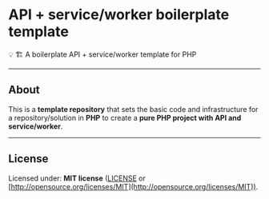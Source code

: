 # API + service/worker boilerplate template

💡 🏗️ A boilerplate API + service/worker template for PHP

---

## About

This is a **template repository** that sets the basic code and infrastructure for a repository/solution in **PHP** to create a **pure PHP project with API and service/worker**.

---

## License

Licensed under: **MIT license** ([LICENSE](https://github.com/guibranco/api-service-boilerplate-php/blob/main/LICENSE) or [http://opensource.org/licenses/MIT](http://opensource.org/licenses/MIT)).
